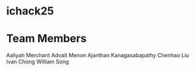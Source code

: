 # ichack25

# Team Members
Aaliyah Merchant
Advait Menon
Ajanthan Kanagasabapathy
Chenhao Liu
Ivan Chong
William Song
